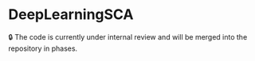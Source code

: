 # DeepLearningSCA
🔒 The code is currently under internal review and will be merged into the repository in phases.
